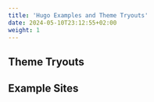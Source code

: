 ```yaml
---
title: 'Hugo Examples and Theme Tryouts'
date: 2024-05-10T23:12:55+02:00
weight: 1
---
```


## Theme Tryouts
## Example Sites